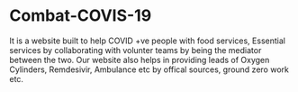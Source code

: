 # Combat-COVIS-19
It is a website built to help COVID +ve people with food services, Essential services by collaborating with volunter teams by being the mediator between the two. Our website also helps in providing leads of Oxygen Cylinders, Remdesivir, Ambulance etc by offical sources, ground zero work etc.
